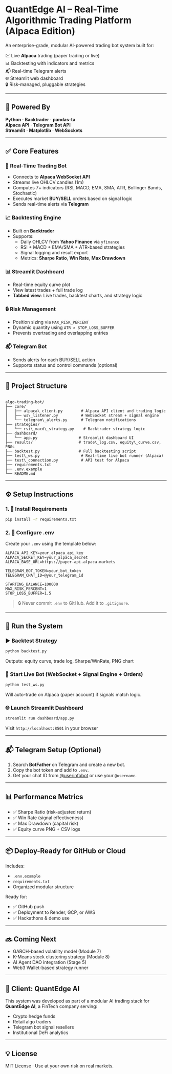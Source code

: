 # QuantEdge AI – Real-Time Algorithmic Trading Platform (Alpaca Edition)

An enterprise-grade, modular AI-powered trading bot system built for:

💹 Live **Alpaca** trading (paper trading or live)  
📊 Backtesting with indicators and metrics  
📬 Real-time Telegram alerts  
🌐 Streamlit web dashboard  
🔒 Risk-managed, pluggable strategies

---

## 🧠 Powered By
**Python** · **Backtrader** · **pandas-ta**  
**Alpaca API** · **Telegram Bot API**  
**Streamlit** · **Matplotlib** · **WebSockets**

---

## ✅ Core Features

### 🔁 Real-Time Trading Bot
- Connects to **Alpaca WebSocket API**
- Streams live OHLCV candles (1m)
- Computes 7+ indicators (RSI, MACD, EMA, SMA, ATR, Bollinger Bands, Stochastic)
- Executes market **BUY/SELL** orders based on signal logic
- Sends real-time alerts via **Telegram**

### 📈 Backtesting Engine
- Built on **Backtrader**
- Supports:
  - Daily OHLCV from **Yahoo Finance** via `yfinance`
  - RSI + MACD + EMA/SMA + ATR-based strategies
  - Signal logging and result export
  - Metrics: **Sharpe Ratio**, **Win Rate**, **Max Drawdown**

### 📊 Streamlit Dashboard
- Real-time equity curve plot
- View latest trades + full trade log
- **Tabbed view**: Live trades, backtest charts, and strategy logic

### 🔒 Risk Management
- Position sizing via `MAX_RISK_PERCENT`
- Dynamic quantity using `ATR × STOP_LOSS_BUFFER`
- Prevents overtrading and overlapping entries

### 📬 Telegram Bot
- Sends alerts for each BUY/SELL action
- Supports status and control commands (optional)

---

## 📂 Project Structure

```

algo-trading-bot/
├── core/
│   ├── alpaca\_client.py        # Alpaca API client and trading logic
│   ├── ws\_listener.py          # WebSocket stream + signal engine
│   └── telegram\_alerts.py      # Telegram notifications
├── strategies/
│   └── rsi\_macd\_strategy.py    # Backtrader strategy logic
├── dashboard/
│   └── app.py                  # Streamlit dashboard UI
├── results/                    # trade\_log.csv, equity\_curve.csv, PNGs
├── backtest.py                 # Full backtesting script
├── test\_ws.py                  # Real-time live bot runner (Alpaca)
├── test\_connection.py          # API test for Alpaca
├── requirements.txt
├── .env.example
└── README.md

````

---

## ⚙️ Setup Instructions

### 1. 🔧 Install Requirements
```bash
pip install -r requirements.txt
````

### 2. 📁 Configure .env

Create your `.env` using the template below:

```
ALPACA_API_KEY=your_alpaca_api_key
ALPACA_SECRET_KEY=your_alpaca_secret
ALPACA_BASE_URL=https://paper-api.alpaca.markets

TELEGRAM_BOT_TOKEN=your_bot_token
TELEGRAM_CHAT_ID=@your_telegram_id

STARTING_BALANCE=100000
MAX_RISK_PERCENT=1
STOP_LOSS_BUFFER=1.5
```

> 🔒 Never commit `.env` to GitHub. Add it to `.gitignore`.

---

## 🚀 Run the System

### ▶️ Backtest Strategy

```bash
python backtest.py
```

Outputs: equity curve, trade log, Sharpe/WinRate, PNG chart

### 🔁 Start Live Bot (WebSocket + Signal Engine + Orders)

```bash
python test_ws.py
```

Will auto-trade on Alpaca (paper account) if signals match logic.

### 🌐 Launch Streamlit Dashboard

```bash
streamlit run dashboard/app.py
```

Visit `http://localhost:8501` in your browser

---

## 📬 Telegram Setup (Optional)

1. Search **BotFather** on Telegram and create a new bot.
2. Copy the bot token and add to `.env`.
3. Get your chat ID from [@userinfobot](https://t.me/userinfobot) or use your `@username`.

---

## 📊 Performance Metrics

* ✅ Sharpe Ratio (risk-adjusted return)
* ✅ Win Rate (signal effectiveness)
* ✅ Max Drawdown (capital risk)
* ✅ Equity curve PNG + CSV logs

---

## 📦 Deploy-Ready for GitHub or Cloud

Includes:

* `.env.example`
* `requirements.txt`
* Organized modular structure

Ready for:

* ✅ GitHub push
* ✅ Deployment to Render, GCP, or AWS
* ✅ Hackathons & demo use

---

## 🔜 Coming Next

* GARCH-based volatility model (Module 7)
* K-Means stock clustering strategy (Module 8)
* AI Agent DAO integration (Stage 5)
* Web3 Wallet-based strategy runner

---

## 👤 Client: QuantEdge AI

This system was developed as part of a modular AI trading stack for **QuantEdge AI**, a FinTech company serving:

* Crypto hedge funds
* Retail algo traders
* Telegram bot signal resellers
* Institutional DeFi analytics

---

## 💡 License

MIT License · Use at your own risk on real markets.

